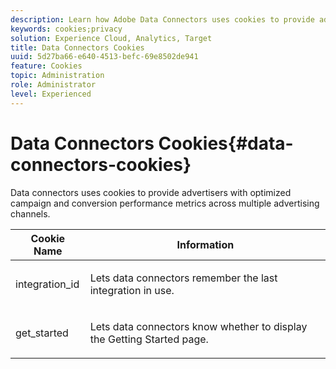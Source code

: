 ```yaml
---
description: Learn how Adobe Data Connectors uses cookies to provide advertisers with optimized campaign and conversion performance metrics across multiple advertising channels.
keywords: cookies;privacy
solution: Experience Cloud, Analytics, Target
title: Data Connectors Cookies 
uuid: 5d27ba66-e640-4513-befc-69e8502de941
feature: Cookies
topic: Administration
role: Administrator
level: Experienced
---
```


# Data Connectors Cookies{#data-connectors-cookies}

Data connectors uses cookies to provide advertisers with optimized campaign and conversion performance metrics across multiple advertising channels.

<table id="table_54B402C6E19C4A70B1E27BC9DFF776EB"> 
 <thead> 
  <tr> 
   <th colname="col1" class="entry"> Cookie Name </th> 
   <th colname="col2" class="entry"> Information </th> 
  </tr> 
 </thead>
 <tbody> 
  <tr> 
   <td colname="col1"> <p>integration_id </p> </td> 
   <td colname="col2"> <p>Lets data connectors remember the last integration in use. </p> </td> 
  </tr> 
  <tr> 
   <td colname="col1"> <p>get_started </p> </td> 
   <td colname="col2"> <p>Lets data connectors know whether to display the <span class="wintitle"> Getting Started</span> page. </p> </td> 
  </tr> 
 </tbody> 
</table>

